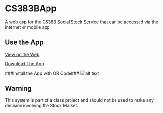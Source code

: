 CS383BApp
=========

A web app for the [CS383 Social Stock Service](https://github.com/otternq/CS383B) that can be accessed via the internet or mobile app

Use the App
-----------
[View on the Web](http://socialstock.uni.me/)

[Download The App](http://build.phonegap.com/apps/236140/builds)

###Install the App with QR Code###
![alt text](https://chart.googleapis.com/chart?chs=116x116&cht=qr&chl=http://build.phonegap.com/apps/236140/install/?qr_key=Ru1Xyg4XD1q7tgKCQbap&chld=L|1&choe=UTF-8 "QR Code failed to load")

Warning
-------
This system is part of a class project and should not be used to make any decision involving the Stock Market.